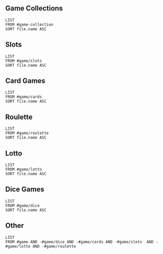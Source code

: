 

## Game Collections

```dataview
LIST
FROM #game-collection 
SORT file.name ASC
```

## Slots
```dataview
LIST 
FROM #game/slots 
SORT file.name ASC
```

## Card Games
```dataview
LIST
FROM #game/cards 
SORT file.name ASC
```
## Roulette
```dataview
LIST
FROM #game/roulette 
SORT file.name ASC
```
## Lotto
```dataview
LIST 
FROM #game/lotto 
SORT file.name ASC
```
## Dice Games
```dataview
LIST
FROM #game/dice  
SORT file.name ASC
```
## Other

```dataview
LIST
FROM #game AND -#game/dice AND -#game/cards AND -#game/slots  AND -#game/lotto AND -#game/roulette
```